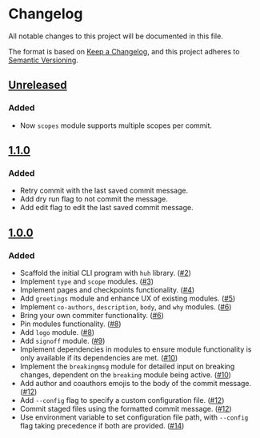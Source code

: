 # Changelog

All notable changes to this project will be documented in this file.

The format is based on [Keep a Changelog](https://keepachangelog.com/en/1.1.0/), and this project adheres to [Semantic Versioning](https://semver.org/spec/v2.0.0.html).

## [Unreleased]

### Added

- Now `scopes` module supports multiple scopes per commit.

## [1.1.0]

### Added

- Retry commit with the last saved commit message.
- Add dry run flag to not commit the message.
- Add edit flag to edit the last saved commit message.

## [1.0.0]

### Added

- Scaffold the initial CLI program with `huh` library. ([#2](https://github.com/nantli/goodcommit/pull/2))
- Implement `type` and `scope` modules. ([#3](https://github.com/nantli/goodcommit/pull/3))
- Implement pages and checkpoints functionality. ([#4](https://github.com/nantli/goodcommit/pull/4))
- Add `greetings` module and enhance UX of existing modules. ([#5](https://github.com/nantli/goodcommit/pull/5))
- Implement `co-authors`, `description`, `body`, and `why` modules. ([#6](https://github.com/nantli/goodcommit/pull/6))
- Bring your own commiter functionality. ([#6](https://github.com/nantli/goodcommit/pull/6))
- Pin modules functionality. ([#8](https://github.com/nantli/goodcommit/pull/8))
- Add `logo` module. ([#8](https://github.com/nantli/goodcommit/pull/8))
- Add `signoff` module. ([#9](https://github.com/nantli/goodcommit/pull/9))
- Implement dependencies in modules to ensure module functionality is only available if its dependencies are met. ([#10](https://github.com/nantli/goodcommit/pull/10))
- Implement the `breakingmsg` module for detailed input on breaking changes, dependent on the `breaking` module being active. ([#10](https://github.com/nantli/goodcommit/pull/10))
- Add author and coauthors emojis to the body of the commit message. ([#12](https://github.com/nantli/goodcommit/pull/12))
- Add `--config` flag to specify a custom configuration file. ([#12](https://github.com/nantli/goodcommit/pull/12))
- Commit staged files using the formatted commit message. ([#12](https://github.com/nantli/goodcommit/pull/12))
- Use environment variable to set configuration file path, with `--config` flag taking precedence if both are provided. ([#14](https://github.com/nantli/goodcommit/pull/14))

[unreleased]: https://github.com/nantli/goodcommit/compare/v1.0.0...HEAD
[1.1.0]: https://github.com/nantli/goodcommit/compare/v1.0.0...v1.1.0
[1.0.0]: https://github.com/nantli/goodcommit/compare/v0.0.0...v1.0.0
